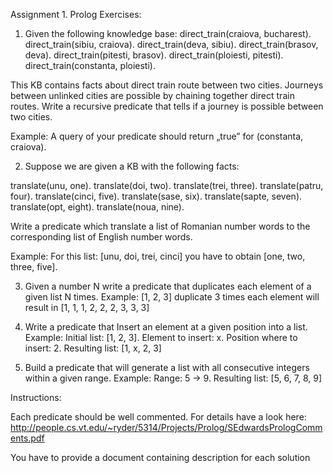 Assignment 1. Prolog
Exercises:

1. Given the following knowledge base:
direct_train(craiova, bucharest).
direct_train(sibiu, craiova).
direct_train(deva, sibiu).
direct_train(brasov, deva).
direct_train(pitesti, brasov).
direct_train(ploiesti, pitesti).
direct_train(constanta, ploiesti).

This KB contains facts about direct train route between two cities. Journeys between unlinked
cities are possible by chaining together direct train routes. Write a recursive predicate that tells
if a journey is possible between two cities.

Example:
A query of your predicate should return „true” for (constanta, craiova).

2. Suppose we are given a KB with the following facts:

translate(unu, one).
translate(doi, two).
translate(trei, three).
translate(patru, four).
translate(cinci, five).
translate(sase, six).
translate(sapte, seven).
translate(opt, eight).
translate(noua, nine).

Write a predicate which translate a list of Romanian number words to the corresponding list of
English number words.

Example:
For this list: [unu, doi, trei, cinci] you have to obtain [one, two, three, five].

3. Given a number N write a predicate that duplicates each element of a given list N times.
Example:
[1, 2, 3] duplicate 3 times each element will result in [1, 1, 1, 2, 2, 2, 3, 3, 3]

4. Write a predicate that Insert an element at a given position into a list.
Example:
Initial list: [1, 2, 3]. Element to insert: x. Position where to insert: 2. Resulting list: [1, x,
2, 3]

5. Build a predicate that will generate a list with all consecutive integers within a given range.
Example:
Range: 5 -> 9. Resulting list: [5, 6, 7, 8, 9]

Instructions:

Each predicate should be well commented. For details have a look here:
http://people.cs.vt.edu/~ryder/5314/Projects/Prolog/SEdwardsPrologComments.pdf

You have to provide a document containing description for each solution
